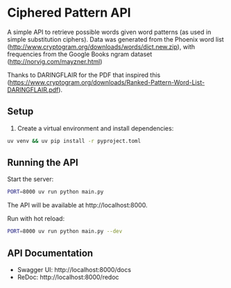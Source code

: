 # Ciphered Pattern API

A simple API to retrieve possible words given word patterns (as used in simple substitution ciphers).
Data was generated from the Phoenix word list (http://www.cryptogram.org/downloads/words/dict.new.zip), with frequencies from the Google Books ngram dataset (http://norvig.com/mayzner.html)

Thanks to DARINGFLAIR for the PDF that inspired this (https://www.cryptogram.org/downloads/Ranked-Pattern-Word-List-DARINGFLAIR.pdf).

## Setup

1. Create a virtual environment and install dependencies:

```bash
uv venv && uv pip install -r pyproject.toml
```

## Running the API

Start the server:

```bash
PORT=8000 uv run python main.py
```

The API will be available at http://localhost:8000.

Run with hot reload:

```bash
PORT=8000 uv run python main.py --dev
```

## API Documentation

- Swagger UI: http://localhost:8000/docs
- ReDoc: http://localhost:8000/redoc
